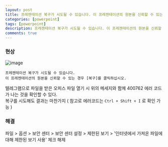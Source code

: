 ```yaml
---
layout: post
title: 프레젠테이션 복구가 시도될 수 있습니다. 이 프레젠테이션의 원본을 신뢰할 수 있는 경우 [복구]를 클릭하십시오.
categories: [powerpoint]
tags: [powerpoint]
description: 프레젠테이션 복구가 시도될 수 있습니다. 이 프레젠테이션의 원본을 신뢰할 수 있는 경우 [복구]를 클릭하십시오.
comments: true
---
```


### 현상
![image](https://user-images.githubusercontent.com/288315/44446455-e28eb380-a61f-11e8-9796-f82ed17b97e4.png)  

```
프레젠테이션 복구가 시도될 수 있습니다. 
이 프레젠테이션의 원본을 신뢰할 수 있는 경우 [복구]를 클릭하십시오.
```
텔레그램으로 파일을 받은 오피스 파일 열기 시 위의 메세지와 함께 400762 에러 코드가 나는 것을 확인할 수 있다.  
복구를 시도해도 결과는 마찬가지 ( 참고로 에러코드는 `Ctrl + Shift + I` 로 확인 가능 ) 

### 해결
파일 > 옵션 > 보안 센터 > 보안 센터 설정 > 제한된 보기 > '인터넷에서 가져온 파일에 대해 제한된 보기 사용' 체크 해제
